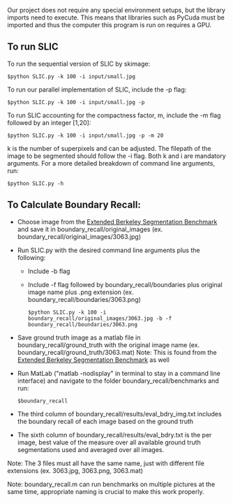 Our project does not require any special environment setups, but the library imports need to execute. This means that libraries such as PyCuda must be imported and thus the computer this program is run on requires a GPU.

## To run SLIC
To run the sequential version of SLIC by skimage:

    $python SLIC.py -k 100 -i input/small.jpg

To run our parallel implementation of SLIC, include the -p flag:

    $python SLIC.py -k 100 -i input/small.jpg -p

To run SLIC accounting for the compactness factor, m, include the -m flag followed by an integer [1,20]:

    $python SLIC.py -k 100 -i input/small.jpg -p -m 20

k is the number of superpixels and can be adjusted. The filepath of the image to be segmented should follow the -i flag. Both k and i are mandatory arguments.
For a more detailed breakdown of command line arguments, run:

    $python SLIC.py -h

## To Calculate Boundary Recall:
 - Choose image from the [Extended Berkeley Segmentation Benchmark](https://github.com/davidstutz/extended-berkeley-segmentation-benchmark) and save it in boundary_recall/original_images (ex. boundary_recall/original_images/3063.jpg)
 - Run SLIC.py with the desired command line arguments plus the following:
   - Include -b flag
   - Include -f flag followed by boundary_recall/boundaries plus original image name plus .png extension (ex. boundary_recall/boundaries/3063.png)

         $python SLIC.py -k 100 -i boundary_recall/original_images/3063.jpg -b -f boundary_recall/boundaries/3063.png

 - Save ground truth image as a matlab file in boundary_recall/ground_truth with the original image name (ex. boundary_recall/ground_truth/3063.mat) Note: This is found from the [Extended Berkeley Segmentation Benchmark](https://github.com/davidstutz/extended-berkeley-segmentation-benchmark) as well
 - Run MatLab ("matlab -nodisplay" in terminal to stay in a command line interface) and navigate to the folder boundary_recall/benchmarks and run:

       $boundary_recall

 - The third column of boundary_recall/results/eval_bdry_img.txt includes the boundary recall of each image based on the ground truth
 - The sixth column of boundary_recall/results/eval_bdry.txt is the per image, best value of the measure over all available ground truth segmentations used and averaged over all images.

 Note: The 3 files must all have the same name, just with different file extensions (ex. 3063.jpg, 3063.png, 3063.mat)

 Note: boundary_recall.m can run benchmarks on multiple pictures at the same time, appropriate naming is crucial to make this work properly.

